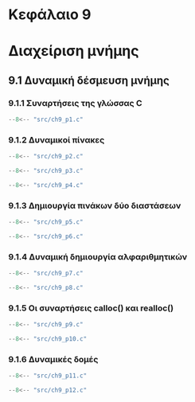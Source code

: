 # Κεφάλαιο 9

<h1>Διαχείριση μνήμης</h1>

## 9.1 Δυναμική δέσμευση μνήμης

### 9.1.1 Συναρτήσεις της γλώσσας C

```{.c title="ch9_p1.c" linenums="1"}
--8<-- "src/ch9_p1.c"
```

### 9.1.2 Δυναμικοί πίνακες

```{.c title="ch9_p2.c" linenums="1"}
--8<-- "src/ch9_p2.c"
```

```{.c title="ch9_p3.c" linenums="1"}
--8<-- "src/ch9_p3.c"
```

```{.c title="ch9_p4.c" linenums="1"}
--8<-- "src/ch9_p4.c"
```

### 9.1.3 Δημιουργία πινάκων δύο διαστάσεων

```{.c title="ch9_p5.c" linenums="1"}
--8<-- "src/ch9_p5.c"
```

```{.c title="ch9_p6.c" linenums="1"}
--8<-- "src/ch9_p6.c"
```

### 9.1.4 Δυναμική δημιουργία αλφαριθμητικών

```{.c title="ch9_p7.c" linenums="1"}
--8<-- "src/ch9_p7.c"
```

```{.c title="ch9_p8.c" linenums="1"}
--8<-- "src/ch9_p8.c"
```

### 9.1.5 Οι συναρτήσεις calloc() και realloc()

```{.c title="ch9_p9.c" linenums="1"}
--8<-- "src/ch9_p9.c"
```

```{.c title="ch9_p10.c" linenums="1"}
--8<-- "src/ch9_p10.c"
```

### 9.1.6 Δυναμικές δομές

```{.c title="ch9_p11.c" linenums="1"}
--8<-- "src/ch9_p11.c"
```

```{.c title="ch9_p12.c" linenums="1"}
--8<-- "src/ch9_p12.c"
```

<!-- ## 9.2 Ασκήσεις

***Άσκηση 1***
```{.c title="ch9_e1.c" linenums="1"}
--8<-- "src/ch9_e1.c"
```

***Άσκηση 2***
```{.c title="ch9_e2.c" linenums="1"}
--8<-- "src/ch9_e2.c"
```

***Άσκηση 3***
```{.c title="ch9_e3.c" linenums="1"}
--8<-- "src/ch9_e3.c"
```

***Άσκηση 4***
```{.c title="ch9_e4.c" linenums="1"}
--8<-- "src/ch9_e4.c"
``` -->
